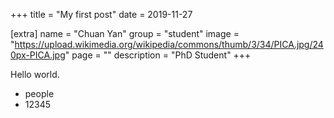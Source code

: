 +++
title = "My first post"
date = 2019-11-27

[extra]
name = "Chuan Yan"
group = "student"
image = "https://upload.wikimedia.org/wikipedia/commons/thumb/3/34/PICA.jpg/240px-PICA.jpg"
page = ""
description = "PhD Student"
+++

Hello world.

- people
- 12345
